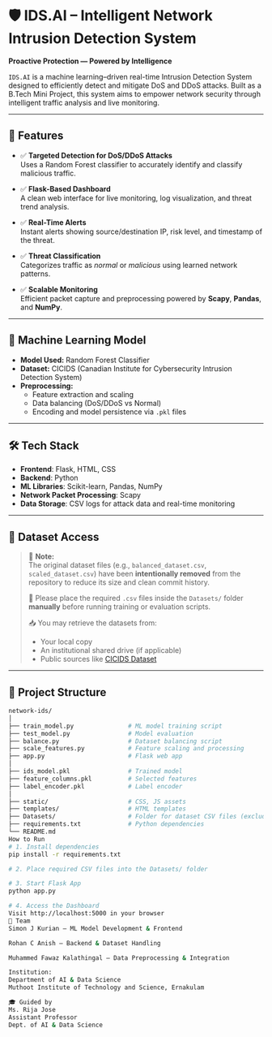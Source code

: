 # 🛡️ IDS.AI – Intelligent Network Intrusion Detection System

**Proactive Protection — Powered by Intelligence**

`IDS.AI` is a machine learning–driven real-time Intrusion Detection System designed to efficiently detect and mitigate DoS and DDoS attacks. Built as a B.Tech Mini Project, this system aims to empower network security through intelligent traffic analysis and live monitoring.

---

## 🚀 Features

- ✅ **Targeted Detection for DoS/DDoS Attacks**  
  Uses a Random Forest classifier to accurately identify and classify malicious traffic.

- ✅ **Flask-Based Dashboard**  
  A clean web interface for live monitoring, log visualization, and threat trend analysis.

- ✅ **Real-Time Alerts**  
  Instant alerts showing source/destination IP, risk level, and timestamp of the threat.

- ✅ **Threat Classification**  
  Categorizes traffic as *normal* or *malicious* using learned network patterns.

- ✅ **Scalable Monitoring**  
  Efficient packet capture and preprocessing powered by **Scapy**, **Pandas**, and **NumPy**.

---

## 🧠 Machine Learning Model

- **Model Used:** Random Forest Classifier  
- **Dataset:** CICIDS (Canadian Institute for Cybersecurity Intrusion Detection System)  
- **Preprocessing:**  
  - Feature extraction and scaling  
  - Data balancing (DoS/DDoS vs Normal)  
  - Encoding and model persistence via `.pkl` files

---

## 🛠️ Tech Stack

- **Frontend**: Flask, HTML, CSS  
- **Backend**: Python  
- **ML Libraries**: Scikit-learn, Pandas, NumPy  
- **Network Packet Processing**: Scapy  
- **Data Storage**: CSV logs for attack data and real-time monitoring

---

## 📁 Dataset Access

> 🚫 **Note:**  
> The original dataset files (e.g., `balanced_dataset.csv`, `scaled_dataset.csv`) have been **intentionally removed** from the repository to reduce its size and clean commit history.  
>
> 📁 Please place the required `.csv` files inside the `Datasets/` folder **manually** before running training or evaluation scripts.  
>
> 📥 You may retrieve the datasets from:
> - Your local copy
> - An institutional shared drive (if applicable)
> - Public sources like [CICIDS Dataset](https://www.unb.ca/cic/datasets/ids.html)

---

## 📂 Project Structure

```bash
network-ids/
│
├── train_model.py               # ML model training script
├── test_model.py                # Model evaluation
├── balance.py                   # Dataset balancing script
├── scale_features.py            # Feature scaling and processing
├── app.py                       # Flask web app
│
├── ids_model.pkl                # Trained model
├── feature_columns.pkl          # Selected features
├── label_encoder.pkl            # Label encoder
│
├── static/                      # CSS, JS assets
├── templates/                   # HTML templates
├── Datasets/                    # Folder for dataset CSV files (excluded from Git)
├── requirements.txt             # Python dependencies
└── README.md
How to Run
# 1. Install dependencies
pip install -r requirements.txt

# 2. Place required CSV files into the Datasets/ folder

# 3. Start Flask App
python app.py

# 4. Access the Dashboard
Visit http://localhost:5000 in your browser
👥 Team
Simon J Kurian – ML Model Development & Frontend

Rohan C Anish – Backend & Dataset Handling

Muhammed Fawaz Kalathingal – Data Preprocessing & Integration

Institution:
Department of AI & Data Science
Muthoot Institute of Technology and Science, Ernakulam

🎓 Guided by
Ms. Rija Jose
Assistant Professor
Dept. of AI & Data Science

